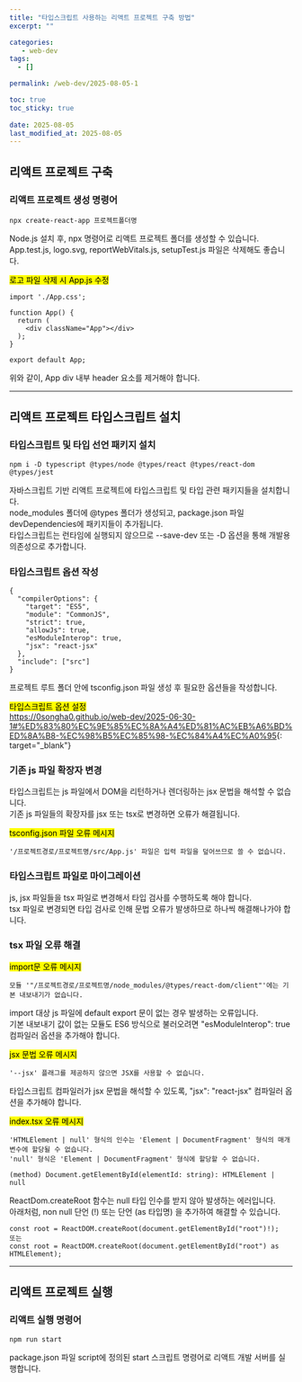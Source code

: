 ```yaml
---
title: "타입스크립트 사용하는 리액트 프로젝트 구축 방법"
excerpt: ""

categories:
   - web-dev
tags:
  - []

permalink: /web-dev/2025-08-05-1

toc: true
toc_sticky: true
 
date: 2025-08-05
last_modified_at: 2025-08-05
---
```


## 리액트 프로젝트 구축

### 리액트 프로젝트 생성 명령어
```
npx create-react-app 프로젝트폴더명
```
Node.js 설치 후, npx 명령어로 리액트 프로젝트 폴더를 생성할 수 있습니다.  
App.test.js, logo.svg, reportWebVitals.js, setupTest.js 파일은 삭제해도 좋습니다.

<mark>로고 파일 삭제 시 App.js 수정</mark>
```
import './App.css';

function App() {
  return (
    <div className="App"></div>
  );
}

export default App;
```
위와 같이, App div 내부 header 요소를 제거해야 합니다.

---

## 리액트 프로젝트 타입스크립트 설치

### 타입스크립트 및 타입 선언 패키지 설치
```
npm i -D typescript @types/node @types/react @types/react-dom @types/jest
```
자바스크립트 기반 리액트 프로젝트에 타입스크립트 및 타입 관련 패키지들을 설치합니다.  
node_modules 폴더에 @types 폴더가 생성되고, package.json 파일 devDependencies에 패키지들이 추가됩니다.  
타입스크립트는 런타임에 실행되지 않으므로 --save-dev 또는 -D 옵션을 통해 개발용 의존성으로 추가합니다.

### 타입스크립트 옵션 작성
```
{
  "compilerOptions": {
    "target": "ES5",
    "module": "CommonJS",
    "strict": true,
    "allowJs": true,
    "esModuleInterop": true,
    "jsx": "react-jsx"
  },
  "include": ["src"]
}
```
프로젝트 루트 폴더 안에 tsconfig.json 파일 생성 후 필요한 옵션들을 작성합니다.

<mark>타입스크립트 옵션 설정</mark>  
<https://0songha0.github.io/web-dev/2025-06-30-1#%ED%83%80%EC%9E%85%EC%8A%A4%ED%81%AC%EB%A6%BD%ED%8A%B8-%EC%98%B5%EC%85%98-%EC%84%A4%EC%A0%95>{: target="_blank"}

### 기존 js 파일 확장자 변경
타입스크립트는 js 파일에서 DOM을 리턴하거나 렌더링하는 jsx 문법을 해석할 수 없습니다.  
기존 js 파일들의 확장자를 jsx 또는 tsx로 변경하면 오류가 해결됩니다.

<mark>tsconfig.json 파일 오류 메시지</mark>
```
'/프로젝트경로/프로젝트명/src/App.js' 파일은 입력 파일을 덮어쓰므로 쓸 수 없습니다.
```

### 타입스크립트 파일로 마이그레이션
js, jsx 파일들을 tsx 파일로 변경해서 타입 검사를 수행하도록 해야 합니다.  
tsx 파일로 변경되면 타입 검사로 인해 문법 오류가 발생하므로 하나씩 해결해나가야 합니다.

### tsx 파일 오류 해결
<mark>import문 오류 메시지</mark>
```
모듈 '"/프로젝트경로/프로젝트명/node_modules/@types/react-dom/client"'에는 기본 내보내기가 없습니다.
```
import 대상 js 파일에 default export 문이 없는 경우 발생하는 오류입니다.  
기본 내보내기 값이 없는 모듈도 ES6 방식으로 불러오려면 "esModuleInterop": true 컴파일러 옵션을 추가해야 합니다.

<mark>jsx 문법 오류 메시지</mark>
```
'--jsx' 플래그를 제공하지 않으면 JSX를 사용할 수 없습니다.
```
타입스크립트 컴파일러가 jsx 문법을 해석할 수 있도록, "jsx": "react-jsx" 컴파일러 옵션을 추가해야 합니다.

<mark>index.tsx 오류 메시지</mark>
```
'HTMLElement | null' 형식의 인수는 'Element | DocumentFragment' 형식의 매개 변수에 할당될 수 없습니다.
'null' 형식은 'Element | DocumentFragment' 형식에 할당할 수 없습니다.

(method) Document.getElementById(elementId: string): HTMLElement | null
```
ReactDom.createRoot 함수는 null 타입 인수를 받지 않아 발생하는 에러입니다.  
아래처럼, non null 단언 (!) 또는 단언 (as 타입명) 을 추가하여 해결할 수 있습니다.
```
const root = ReactDOM.createRoot(document.getElementById("root")!);
또는
const root = ReactDOM.createRoot(document.getElementById("root") as HTMLElement);
```

---

## 리액트 프로젝트 실행

### 리액트 실행 명령어
```
npm run start
```
package.json 파일 script에 정의된 start 스크립트 명령어로 리액트 개발 서버를 실행합니다.
